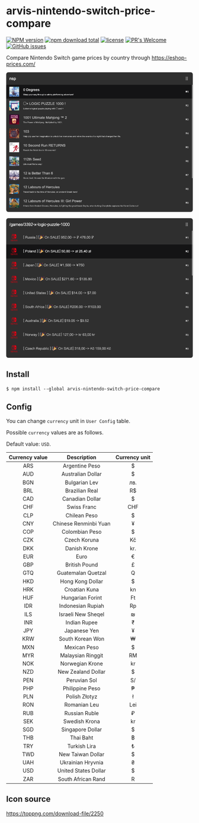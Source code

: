 # arvis-nintendo-switch-price-compare

[![NPM version](https://badge.fury.io/js/arvis-nintendo-switch-price-compare.svg)](http://badge.fury.io/js/arvis-nintendo-switch-price-compare)
[![npm download total](https://img.shields.io/npm/dt/arvis-nintendo-switch-price-compare)](https://www.npmjs.com/package/arvis-nintendo-switch-price-compare)
[![license](https://img.shields.io/github/license/jopemachine/arvis-nintendo-switch-price-compare.svg)](https://github.com/jopemachine/arvis-nintendo-switch-price-compare/blob/master/LICENSE)
[![PR's Welcome](https://img.shields.io/badge/PRs-welcome-brightgreen.svg?style=flat)](http://makeapullrequest.com)
[![GitHub issues](https://img.shields.io/github/issues/jopemachine/arvis-nintendo-switch-price-compare.svg)](https://GitHub.com/jopemachine/arvis-nintendo-switch-price-compare/issues/)

Compare Nintendo Switch game prices by country through https://eshop-prices.com/

![](./demo1.png)

![](./demo2.png)


## Install

```
$ npm install --global arvis-nintendo-switch-price-compare
```

## Config

You can change `currency` unit in `User Config` table.

Possible `currency` values are as follows.

Default value: `USD`.

| Currency value        | Description               | Currency unit |
|:--------------:|:-----------------------:|:------:|
| ARS          | Argentine Peso        | $    |
| AUD          | Australian Dollar     | $    |
| BGN          | Bulgarian Lev         | лв.  |
| BRL          | Brazilian Real        | R$   |
| CAD          | Canadian Dollar       | $    |
| CHF          | Swiss Franc           | CHF  |
| CLP          | Chilean Peso          | $    |
| CNY          | Chinese Renminbi Yuan | ¥    |
| COP          | Colombian Peso        | $    |
| CZK          | Czech Koruna          | Kč   |
| DKK          | Danish Krone          | kr.  |
| EUR          | Euro                  | €    |
| GBP          | British Pound         | £    |
| GTQ          | Guatemalan Quetzal    | Q    |
| HKD          | Hong Kong Dollar      | $    |
| HRK          | Croatian Kuna         | kn   |
| HUF          | Hungarian Forint      | Ft   |
| IDR          | Indonesian Rupiah     | Rp   |
| ILS          | Israeli New Sheqel    | ₪    |
| INR          | Indian Rupee          | ₹    |
| JPY          | Japanese Yen          | ¥    |
| KRW          | South Korean Won      | ₩    |
| MXN          | Mexican Peso          | $    |
| MYR          | Malaysian Ringgit     | RM   |
| NOK          | Norwegian Krone       | kr   |
| NZD          | New Zealand Dollar    | $    |
| PEN          | Peruvian Sol          | S/   |
| PHP          | Philippine Peso       | ₱    |
| PLN          | Polish Złotyz         | ł    |
| RON          | Romanian Leu          | Lei  |
| RUB          | Russian Ruble         | ₽    |
| SEK          | Swedish Krona         | kr   |
| SGD          | Singapore Dollar      | $    |
| THB          | Thai Baht             | ฿    |
| TRY          | Turkish Lira          | ₺    |
| TWD          | New Taiwan Dollar     | $    |
| UAH          | Ukrainian Hryvnia     | ₴    |
| USD          | United States Dollar  | $    |
| ZAR          | South African Rand    | R    |

## Icon source

https://toppng.com/download-file/2250


